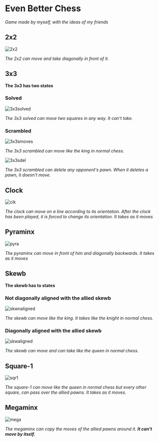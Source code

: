 # Even Better Chess

*Game made by myself, with the ideas of my friends*

## 2x2

![2x2](2x2.png)

*The 2x2 can move and take diagonally in front of it.*

## 3x3

**The 3x3 has two states**

### Solved

![3x3solved](3x3.png)

*The 3x3 solved can move two squares in any way. It can't take.*

### Scrambled

![3x3smoves](3x3s_moves.png)

*The 3x3 scrambled can move like the king in normal chess.*

![3x3sdel](3x3s_del.png)

*The 3x3 scrambled can delete any opponent's pawn. When it deletes a pawn, it doesn't move.*

## Clock

![clk](clk.png)

*The clock can move on a line according to its orientation. After the clock has been played, it is forced to change its orientation. It takes as it moves*

## Pyraminx

![pyra](pyra.png)

*The pyraminx can move in front of him and diagonally backwards. It takes as it moves*

## Skewb

**The skewb has to states**

### Not diagonally aligned with the allied skewb

![skwnaligned](skw_not_aligned.png)

*The skewb can move like the king. It takes like the knight in normal chess.*

### Diagonally aligned with the allied skewb

![skwaligned](skw_aligned.png)

*The skewb can move and can take like the queen in normal chess.*

## Square-1

![sqr1](sqr1.png)

*The square-1 can move like the queen in normal chess but every other square, can pass over the allied pawns. It takes as it moves.*

## Megaminx

![mega](mega.png)

*The megaminx can copy the moves of the allied pawns around it. **It can't move by itself.***
